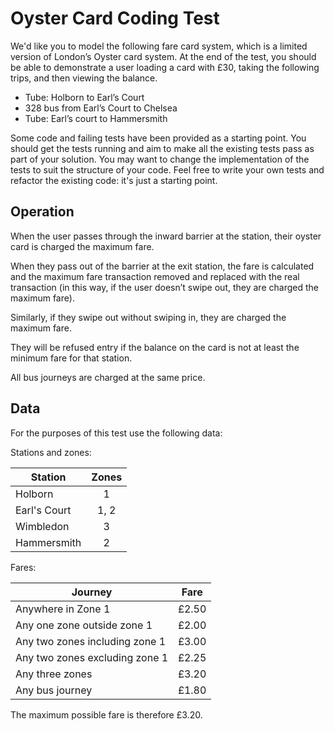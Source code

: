 Oyster Card Coding Test
=======================

We'd like you to model the following fare card system, which is a limited version of  London’s Oyster card system.  At the end of the test, you should be able to demonstrate a user loading a card with £30, taking the following trips, and then viewing the balance.

- Tube: Holborn to Earl’s Court
- 328 bus from Earl’s Court to Chelsea 
- Tube: Earl’s court to Hammersmith

Some code and failing tests have been provided as a starting point.
You should get the tests running and aim to make all the existing tests pass as part of your solution. You may want to change the implementation of the tests to suit the structure of your code.
Feel free to write your own tests and refactor the existing code: it's just a starting point.


Operation
---------
When the user passes through the inward barrier at the station, their oyster card is charged the maximum fare.

When they pass out of the barrier at the exit station, the fare is calculated and the maximum fare transaction removed and replaced with the real transaction (in this way, if the user doesn’t swipe out, they are charged the maximum fare).

Similarly, if they swipe out without swiping in, they are charged the maximum fare.

They will be refused entry if the balance on the card is not at least the minimum fare for that station.

All bus journeys are charged at the same price.


Data
-----
For the purposes of this test use the following data:

Stations and zones:

Station       | Zones         
------------- |:-------------:
Holborn       | 1
Earl's Court  | 1, 2
Wimbledon     | 3
Hammersmith   | 2


Fares:

Journey                         | Fare
------------------------------- |:-------------:
Anywhere in Zone 1              | £2.50
Any one zone outside zone 1     | £2.00
Any two zones including zone 1  | £3.00
Any two zones excluding zone 1  | £2.25
Any three zones                 | £3.20
Any bus journey                 | £1.80

The maximum possible fare is therefore £3.20.
